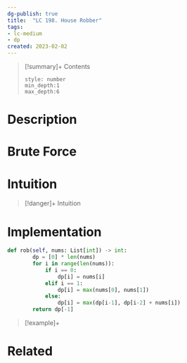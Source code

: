 ```yaml
---
dg-publish: true
title:  "LC 198. House Robber"
tags:
- lc-medium
- dp
created: 2023-02-02
---
```


>[!summary]+ Contents
>```toc
>style: number
>min_depth:1
>max_depth:6
>```

# Description

# Brute Force
# Intuition

>[!danger]+ Intuition

# Implementation
```python
def rob(self, nums: List[int]) -> int:
        dp = [0] * len(nums)
        for i in range(len(nums)):
            if i == 0:
                dp[i] = nums[i]
            elif i == 1:
                dp[i] = max(nums[0], nums[1])
            else:
                dp[i] = max(dp[i-1], dp[i-2] + nums[i])
        return dp[-1]
```

>[!example]+ 


# Related
